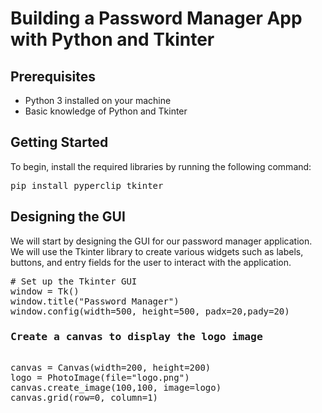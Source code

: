 # Building a Password Manager App with Python and Tkinter
<h2>Prerequisites</h2>
<ul>
  <li>Python 3 installed on your machine</li>
  <li>Basic knowledge of Python and Tkinter</li>
</ul>
<h2>Getting Started</h2>
<p>To begin, install the required libraries by running the following command:</p>
<pre>
pip install pyperclip tkinter
</pre>
<h2>Designing the GUI</h2>
<p>We will start by designing the GUI for our password manager application. We will use the Tkinter library to create various widgets such as labels, buttons, and entry fields for the user to interact with the application.</p>
<pre>
# Set up the Tkinter GUI
window = Tk()
window.title("Password Manager")
window.config(width=500, height=500, padx=20,pady=20)
<h3>Create a canvas to display the logo image</h3>
canvas = Canvas(width=200, height=200)
logo = PhotoImage(file="logo.png")
canvas.create_image(100,100, image=logo)
canvas.grid(row=0, column=1)
